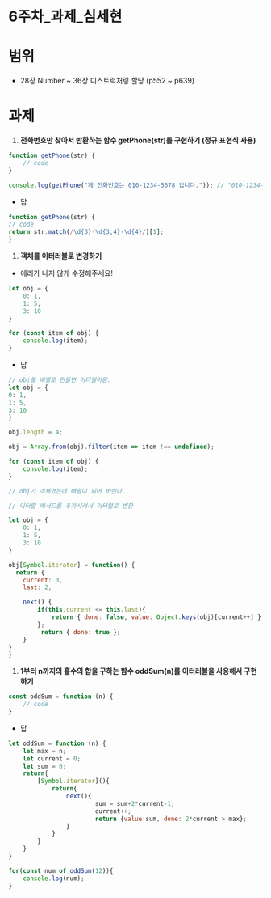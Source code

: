 # 6주차_과제_심세현

# 범위

- 28장 Number ~ 36장 디스트럭처링 할당
(p552 ~ p639)

# 과제

1. **전화번호만 찾아서 반환하는 함수 getPhone(str)를 구현하기 (정규 표현식 사용)**

```jsx
function getPhone(str) {
	// code
}

console.log(getPhone("제 전화번호는 010-1234-5678 입니다.")); // "010-1234-5678"
```

- 답

```jsx
function getPhone(str) {
// code
return str.match(/\d{3}-\d{3,4}-\d{4}/)[1];
}
```

1. **객체를 이터러블로 변경하기**
- 에러가 나지 않게 수정해주세요!

```jsx
let obj = {
	0: 1,
	1: 5,
	3: 10
}

for (const item of obj) {
	console.log(item);
}
```

- 답

```jsx
// obj를 배열로 만들면 이터럴이됨.
let obj = {
0: 1,
1: 5,
3: 10
}

obj.length = 4;

obj = Array.from(obj).filter(item => item !== undefined);

for (const item of obj) {
	console.log(item);
}

// obj가 객체였는데 배열이 되어 버린다.
```

```jsx
// 이터럴 메서드를 추가시켜서 이터럴로 변환

let obj = {
	0: 1,
	1: 5,
	3: 10
}

obj[Symbol.iterator] = function() {
  return {
    current: 0,
    last: 2,

    next() {
        if(this.current <= this.last){
            return { done: false, value: Object.keys(obj)[current++] };
        };
         return { done: true }; 
    }  
}
}
```

1. **1부터 n까지의 홀수의 합을 구하는 함수 oddSum(n)를 이터러블을 사용해서 구현하기**

```jsx
const oddSum = function (n) {
	// code
}
```

- 답

```jsx
let oddSum = function (n) {
	let max = n;
    let current = 0;
    let sum = 0;
    return{
        [Symbol.iterator](){
            return{
                next(){
                        sum = sum+2*current-1;
                        current++;
                        return {value:sum, done: 2*current > max};
                }
            }
        }
    }
}

for(const num of oddSum(12)){
    console.log(num);
}
```
